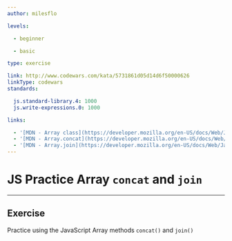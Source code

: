 ```yaml
---
author: milesflo

levels:

  - beginner

  - basic

type: exercise

link: http://www.codewars.com/kata/5731861d05d14d6f50000626
linkType: codewars
standards:

  js.standard-library.4: 1000
  js.write-expressions.0: 1000

links:

  - '[MDN - Array class](https://developer.mozilla.org/en-US/docs/Web/JavaScript/Reference/Global_Objects/Array)'
  - '[MDN - Array.concat](https://developer.mozilla.org/en-US/docs/Web/JavaScript/Reference/Global_Objects/Array/concat)'
  - '[MDN - Array.join](https://developer.mozilla.org/en-US/docs/Web/JavaScript/Reference/Global_Objects/Array/join)'
---
```


# JS Practice Array `concat` and `join`

---
## Exercise

Practice using the JavaScript Array methods `concat()` and `join()`
